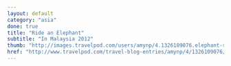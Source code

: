```yaml
---
layout: default
category: "asia"
done: true
title: "Ride an Elephant"
subtitle: "In Malaysia 2012"
thumb: "http://images.travelpod.com/users/amynp/4.1326109076.elephant-riding.jpg"
href: "http://www.travelpod.com/travel-blog-entries/amynp/4/1326109076/tpod.html"
---
```


